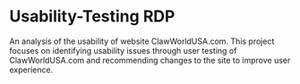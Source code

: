 # Usability-Testing RDP
An analysis of the usability of website ClawWorldUSA.com.
This project focuses on identifying usability issues through user testing of ClawWorldUSA.com and recommending changes to the site to improve user experience.
